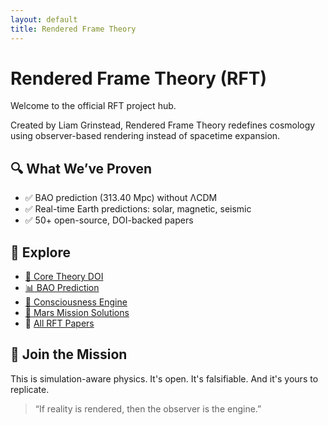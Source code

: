 ```yaml
---
layout: default
title: Rendered Frame Theory
---
```


# Rendered Frame Theory (RFT)  
Welcome to the official RFT project hub.

Created by Liam Grinstead, Rendered Frame Theory redefines cosmology using observer-based rendering instead of spacetime expansion.

## 🔍 What We’ve Proven
- ✅ BAO prediction (313.40 Mpc) without ΛCDM
- ✅ Real-time Earth predictions: solar, magnetic, seismic
- ✅ 50+ open-source, DOI-backed papers

## 📂 Explore
- [📄 Core Theory DOI](https://doi.org/10.5281/zenodo.15597158)
- [📊 BAO Prediction](https://doi.org/10.5281/zenodo.15670096)
- [🧠 Consciousness Engine](https://doi.org/10.5281/zenodo.15540548)
- [🚀 Mars Mission Solutions](https://doi.org/10.5281/zenodo.15561784)
- 📄 [All RFT Papers](papers.md)
## 🧬 Join the Mission
This is simulation-aware physics. It's open. It's falsifiable. And it's yours to replicate.

> “If reality is rendered, then the observer is the engine.”
